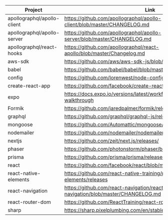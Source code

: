 | Project                   | Link                                                                     |
|---------------------------|--------------------------------------------------------------------------|
| apollographql/apollo-client | https://github.com/apollographql/apollo-client/blob/master/CHANGELOG.md |
| apollographql/apollo-server | https://github.com/apollographql/apollo-server/blob/master/CHANGELOG.md |
| apollographql/react-hooks | https://github.com/apollographql/react-apollo/blob/master/Changelog.md |
| aws-sdk | https://github.com/aws/aws-sdk-js/blob/master/CHANGELOG.md |
| babel | https://github.com/babel/babel/blob/master/CHANGELOG.md |
| config | https://github.com/lorenwest/node-config/blob/master/History.md |
| create-react-app | https://github.com/facebook/create-react-app/releases |
| expo | https://docs.expo.io/versions/latest/workflow/upgrading-expo-sdk-walkthrough |
| Formik | https://github.com/jaredpalmer/formik/releases |
| graphql | https://github.com/graphql/graphql-js/releases |
| mongoose | https://github.com/Automattic/mongoose/blob/master/History.md |
| nodemailer | https://github.com/nodemailer/nodemailer/blob/master/CHANGELOG.md |
| nextjs | https://github.com/zeit/next.js/releases/ |
| phaser | https://github.com/photonstorm/phaser/blob/master/CHANGELOG.md |
| prisma | https://github.com/prisma/prisma/releases |
| react | https://github.com/facebook/react/blob/master/CHANGELOG.md |
| react-native-elements | https://github.com/react-native-training/react-native-elements/releases |
| react-navigation | https://github.com/react-navigation/react-navigation/blob/master/CHANGELOG.md |
| react-router-dom | https://github.com/ReactTraining/react-router/releases |
| sharp | https://sharp.pixelplumbing.com/en/stable/changelog/ |
